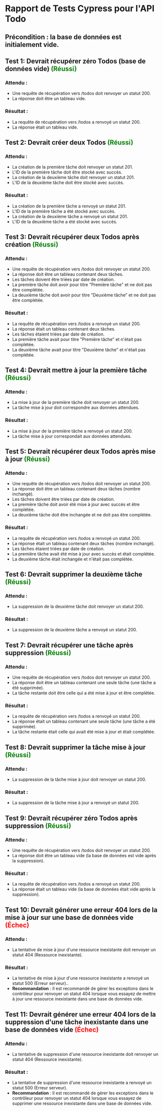 # Rapport de Tests Cypress pour l'API Todo

## Précondition : la base de données est initialement vide.

## Test 1: Devrait récupérer zéro Todos (base de données vide) <span style="color:green">(Réussi)</span>

### Attendu :
- Une requête de récupération vers /todos doit renvoyer un statut 200.
- La réponse doit être un tableau vide.

### Résultat :
- La requête de récupération vers /todos a renvoyé un statut 200.
- La réponse était un tableau vide.

## Test 2: Devrait créer deux Todos <span style="color:green">(Réussi)</span>

### Attendu :
- La création de la première tâche doit renvoyer un statut 201.
- L'ID de la première tâche doit être stocké avec succès.
- La création de la deuxième tâche doit renvoyer un statut 201.
- L'ID de la deuxième tâche doit être stocké avec succès.

### Résultat :
- La création de la première tâche a renvoyé un statut 201.
- L'ID de la première tâche a été stocké avec succès.
- La création de la deuxième tâche a renvoyé un statut 201.
- L'ID de la deuxième tâche a été stocké avec succès.

## Test 3: Devrait récupérer deux Todos après création <span style="color:green">(Réussi)</span>

### Attendu :
- Une requête de récupération vers /todos doit renvoyer un statut 200.
- La réponse doit être un tableau contenant deux tâches.
- Les tâches doivent être triées par date de création.
- La première tâche doit avoir pour titre "Première tâche" et ne doit pas être complétée.
- La deuxième tâche doit avoir pour titre "Deuxième tâche" et ne doit pas être complétée.

### Résultat :
- La requête de récupération vers /todos a renvoyé un statut 200.
- La réponse était un tableau contenant deux tâches.
- Les tâches étaient triées par date de création.
- La première tâche avait pour titre "Première tâche" et n'était pas complétée.
- La deuxième tâche avait pour titre "Deuxième tâche" et n'était pas complétée.

## Test 4: Devrait mettre à jour la première tâche <span style="color:green">(Réussi)</span>

### Attendu :
- La mise à jour de la première tâche doit renvoyer un statut 200.
- La tâche mise à jour doit correspondre aux données attendues.

### Résultat :
- La mise à jour de la première tâche a renvoyé un statut 200.
- La tâche mise à jour correspondait aux données attendues.

## Test 5: Devrait récupérer deux Todos après mise à jour <span style="color:green">(Réussi)</span>

### Attendu :
- Une requête de récupération vers /todos doit renvoyer un statut 200.
- La réponse doit être un tableau contenant deux tâches (nombre inchangé).
- Les tâches doivent être triées par date de création.
- La première tâche doit avoir été mise à jour avec succès et être complétée.
- La deuxième tâche doit être inchangée et ne doit pas être complétée.

### Résultat :
- La requête de récupération vers /todos a renvoyé un statut 200.
- La réponse était un tableau contenant deux tâches (nombre inchangé).
- Les tâches étaient triées par date de création.
- La première tâche avait été mise à jour avec succès et était complétée.
- La deuxième tâche était inchangée et n'était pas complétée.

## Test 6: Devrait supprimer la deuxième tâche <span style="color:green">(Réussi)</span>

### Attendu :
- La suppression de la deuxième tâche doit renvoyer un statut 200.

### Résultat :
- La suppression de la deuxième tâche a renvoyé un statut 200.

## Test 7: Devrait récupérer une tâche après suppression <span style="color:green">(Réussi)</span>

### Attendu :
- Une requête de récupération vers /todos doit renvoyer un statut 200.
- La réponse doit être un tableau contenant une seule tâche (une tâche a été supprimée).
- La tâche restante doit être celle qui a été mise à jour et être complétée.

### Résultat :
- La requête de récupération vers /todos a renvoyé un statut 200.
- La réponse était un tableau contenant une seule tâche (une tâche a été supprimée).
- La tâche restante était celle qui avait été mise à jour et était complétée.

## Test 8: Devrait supprimer la tâche mise à jour <span style="color:green">(Réussi)</span>

### Attendu :
- La suppression de la tâche mise à jour doit renvoyer un statut 200.

### Résultat :
- La suppression de la tâche mise à jour a renvoyé un statut 200.

## Test 9: Devrait récupérer zéro Todos après suppression <span style="color:green">(Réussi)</span>

### Attendu :
- Une requête de récupération vers /todos doit renvoyer un statut 200.
- La réponse doit être un tableau vide (la base de données est vide après la suppression).

### Résultat :
- La requête de récupération vers /todos a renvoyé un statut 200.
- La réponse était un tableau vide (la base de données était vide après la suppression).

## Test 10: Devrait générer une erreur 404 lors de la mise à jour sur une base de données vide <span style="color:red">(Échec)</span>

### Attendu :
- La tentative de mise à jour d'une ressource inexistante doit renvoyer un statut 404 (Ressource inexistante).

### Résultat :
- La tentative de mise à jour d'une ressource inexistante a renvoyé un statut 500 (Erreur serveur)..
- **Recommandation** : Il est recommandé de gérer les exceptions dans le contrôleur pour renvoyer un statut 404 lorsque vous essayez de mettre à jour une ressource inexistante dans une base de données vide.

## Test 11: Devrait générer une erreur 404 lors de la suppression d'une tâche inexistante dans une base de données vide <span style="color:red">(Échec)</span>

### Attendu :
- La tentative de suppression d'une ressource inexistante doit renvoyer un statut 404 (Ressource inexistante).


### Résultat :
- La tentative de suppression d'une ressource inexistante a renvoyé un statut 500 (Erreur serveur).
- **Recommandation** : Il est recommandé de gérer les exceptions dans le contrôleur pour renvoyer un statut 404 lorsque vous essayez de supprimer une ressource inexistante dans une base de données vide.
